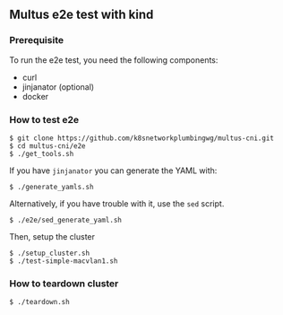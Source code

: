 ## Multus e2e test with kind

### Prerequisite

To run the e2e test, you need the following components:

- curl
- jinjanator (optional)
- docker

### How to test e2e

```
$ git clone https://github.com/k8snetworkplumbingwg/multus-cni.git
$ cd multus-cni/e2e
$ ./get_tools.sh
```

If you have `jinjanator` you can generate the YAML with:

```
$ ./generate_yamls.sh
```

Alternatively, if you have trouble with it, use the `sed` script.

```
$ ./e2e/sed_generate_yaml.sh
```

Then, setup the cluster

```
$ ./setup_cluster.sh
$ ./test-simple-macvlan1.sh
```

### How to teardown cluster

```
$ ./teardown.sh
```
